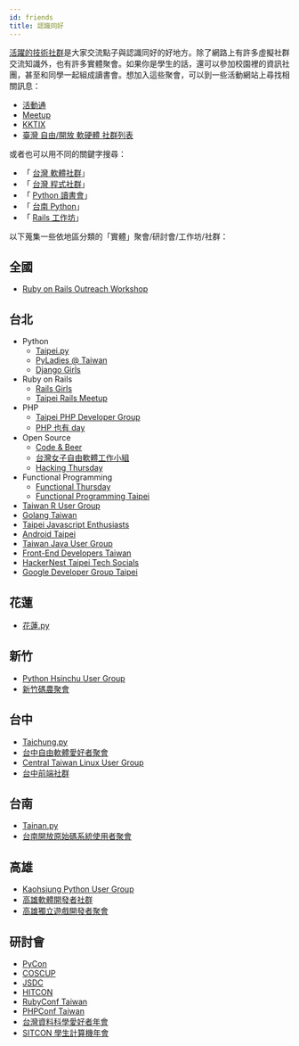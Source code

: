 ```yaml
---
id: friends
title: 認識同好
---
```


[活躍的技術社群](http://www.sanfranology.com/techmeetups/)是大家交流點子與認識同好的好地方。除了網路上有許多虛擬社群交流知識外，也有許多實體聚會。如果你是學生的話，還可以參加校園裡的資訊社團，甚至和同學一起組成讀書會。想加入這些聚會，可以到一些活動網站上尋找相關訊息：

*   [活動通](http://www.accupass.com)
*   [Meetup](http://www.meetup.com)
*   [KKTIX](https://kktix.com)
*   [臺灣 自由/開放 軟硬體 社群列表](http://www.mindmeister.com/303031964/open-source-community-map-in-taiwan)

或者也可以用不同的關鍵字搜尋：

*   「 [台灣 軟體社群](https://www.google.com/search?q=%E5%8F%B0%E7%81%A3+%E8%BB%9F%E9%AB%94%E7%A4%BE%E7%BE%A4)」
*   「 [台灣 程式社群](https://www.google.com/search?q=%E5%8F%B0%E7%81%A3+%E7%A8%8B%E5%BC%8F%E7%A4%BE%E7%BE%A4)」
*   「 [Python 讀書會](https://www.google.com/search?q=Python+%E8%AE%80%E6%9B%B8%E6%9C%83)」
*   「 [台南 Python](https://www.google.com/search?q=%E5%8F%B0%E5%8D%97+Python)」
*   「 [Rails 工作坊](https://www.google.com/search?q=Rails+%E5%B7%A5%E4%BD%9C%E5%9D%8A)」


以下蒐集一些依地區分類的「實體」聚會/研討會/工作坊/社群：

## 全國

*   [Ruby on Rails Outreach Workshop](http://tw-rails.kktix.cc)

## 台北

*   Python
    *   [Taipei.py](http://www.meetup.com/Taipei-py)
    *   [PyLadies @ Taiwan](http://tw.pyladies.com)
    *   [Django Girls](http://djangogirls.org/taipei/)
*   Ruby on Rails
    *   [Rails Girls](http://railsgirls.com/taipei)
    *   [Taipei Rails Meetup](http://www.meetup.com/taipei-rails-meetup)
*   PHP
    *   [Taipei PHP Developer Group](http://www.meetup.com/Taipei-PHP-Developer-Group)
    *   [PHP 也有 day](http://phptheday.kktix.cc)
*   Open Source
    *   [Code & Beer](http://www.meetup.com/Code-Beer)
    *   [台灣女子自由軟體工作小組](http://wofoss.blogspot.tw)
    *   [Hacking Thursday](http://www.hackingthursday.org)
*   Functional Programming
    *   [Functional Thursday](http://funth.kktix.cc)
    *   [Functional Programming Taipei](http://www.meetup.com/Functional-Programming-Taipei)
*   [Taiwan R User Group](http://www.meetup.com/Taiwan-R)
*   [Golang Taiwan](http://golang.tw)
*   [Taipei Javascript Enthusiasts](http://www.meetup.com/javascript-enthusiasts)
*   [Android Taipei](https://www.facebook.com/groups/AndroidTaipei)
*   [Taiwan Java User Group](http://twjug.kktix.cc)
*   [Front-End Developers Taiwan](http://f2e.kktix.cc)
*   [HackerNest Taipei Tech Socials](http://www.meetup.com/HackerNestTPE)
*   [Google Developer Group Taipei](http://www.taipei-gtug.org)

## 花蓮

*   [花蓮.py](http://hualien.python.org.tw)

## 新竹

*   [Python Hsinchu User Group](http://www.meetup.com/pythonhug)
*   [新竹碼農聚會](https://www.facebook.com/groups/hsinchu.coders)

## 台中

*   [Taichung.py](http://www.meetup.com/Taichung-Python-Meetup)
*   [台中自由軟體愛好者聚會](https://plus.google.com/u/0/communities/103994353345517742722)
*   [Central Taiwan Linux User Group](https://www.facebook.com/groups/ctlug.tw)
*   [台中前端社群](http://taichung-frontend.kktix.cc)

## 台南

*   [Tainan.py](http://www.meetup.com/Tainan-py-Python-Tainan-User-Group)
*   [台南開放原始碼系統使用者聚會](https://www.facebook.com/groups/mosut)

## 高雄

*   [Kaohsiung Python User Group](https://www.facebook.com/groups/kaohsiungpy)
*   [高雄軟體開發者社群](http://ksdg.kktix.cc)
*   [高雄獨立遊戲開發者聚會](https://www.facebook.com/groups/kimugroup)

## 研討會

*   [PyCon](https://tw.pycon.org)
*   [COSCUP](http://coscup.org)
*   [JSDC](http://jsdc.tw)
*   [HITCON](http://hitcon.org)
*   [RubyConf Taiwan](http://rubyconf.tw)
*   [PHPConf Taiwan](http://phpconf.tw)
*   [台灣資料科學愛好者年會](http://twconf.data-sci.org)
*   [SITCON 學生計算機年會](http://sitcon.org)
